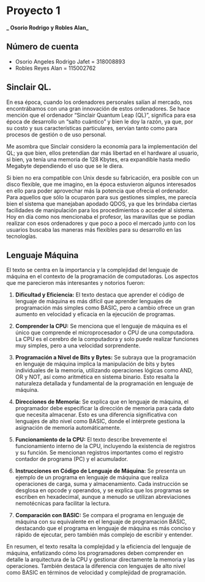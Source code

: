 # Proyecto 1

**_ Osorio Rodrigo y Robles Alan_**

## Número de cuenta
- Osorio Angeles Rodrigo Jafet = 318008893
- Robles Reyes Alan = 115002762

## Sinclair QL. 

En esa época, cuando los ordenadores personales salían al mercado, nos encontrábamos con una gran innovación de estos ordenadores. Se hace mención que el ordenador “Sinclair Quantum Leap (QL)”, significa para esa época de desarrollo un “salto cuántico” y bien le doy la razón, ya que, por su costo y sus características particulares, servían tanto como para procesos de gestión o de uso personal. 

Me asombra que Sinclair considero la economía para la implementación del QL; ya que bien, ellos pretendían dar más libertad en el hardware al usuario, si bien, ya tenía una memoria de 128 Kbytes, era expandible hasta medio Megabyte dependiendo el uso que se le diera. 

Si bien no era compatible con Unix desde su fabricación, era posible con un disco flexible, que me imagino, en la época estuvieron algunos interesados en ello para poder aprovechar más la potencia que ofrecía el ordenador. Para aquellos que sólo la ocuparon para sus gestiones simples, me parecía bien el sistema que manejaban apodado QDOS, ya que les brindaba ciertas facilidades de manipulación para los procedimientos o acceder al sistema. Hoy en día como nos mencionaba el profesor, las maravillas que se podían realizar con esos ordenadores y que poco a poco el mercado junto con los usuarios buscaba las maneras más flexibles para su desarrollo en las tecnologías. 

## Lenguaje Máquina

El texto se centra en la importancia y la complejidad del lenguaje de máquina en el contexto de la programación de computadoras. Los aspectos que me parecieron más interesantes y notorios fueron:

1) **Dificultad y Eficiencia:** El texto destaca que aprender el código de lenguaje de máquina es más difícil que aprender lenguajes de programación más simples como BASIC, pero a cambio ofrece un gran aumento en velocidad y eficacia en la ejecución de programas.

2) **Comprender la CPU:** Se menciona que el lenguaje de máquina es el único que comprende el microprocesador o CPU de una computadora. La CPU es el cerebro de la computadora y solo puede realizar funciones muy simples, pero a una velocidad sorprendente.

3) **Programación a Nivel de Bits y Bytes:** Se subraya que la programación en lenguaje de máquina implica la manipulación de bits y bytes individuales de la memoria, utilizando operaciones lógicas como AND, OR y NOT, así como aritmética en sistema binario. Esto resalta la naturaleza detallada y fundamental de la programación en lenguaje de máquina.

4) **Direcciones de Memoria:** Se explica que en lenguaje de máquina, el programador debe especificar la dirección de memoria para cada dato que necesita almacenar. Esto es una diferencia significativa con lenguajes de alto nivel como BASIC, donde el intérprete gestiona la asignación de memoria automáticamente.

5) **Funcionamiento de la CPU:** El texto describe brevemente el funcionamiento interno de la CPU, incluyendo la existencia de registros y su función. Se mencionan registros importantes como el registro contador de programa (PC) y el acumulador.

6) **Instrucciones en Código de Lenguaje de Máquina:** Se presenta un ejemplo de un programa en lenguaje de máquina que realiza operaciones de carga, suma y almacenamiento. Cada instrucción se desglosa en opcode y operandos, y se explica que los programas se escriben en hexadecimal, aunque a menudo se utilizan abreviaciones nemotécnicas para facilitar la lectura.

7) **Comparación con BASIC:** Se compara el programa en lenguaje de máquina con su equivalente en el lenguaje de programación BASIC, destacando que el programa en lenguaje de máquina es más conciso y rápido de ejecutar, pero también más complejo de escribir y entender.

En resumen, el texto resalta la complejidad y la eficiencia del lenguaje de máquina, enfatizando cómo los programadores deben comprender en detalle la arquitectura de la CPU y gestionar directamente la memoria y las operaciones. También destaca la diferencia con lenguajes de alto nivel como BASIC en términos de velocidad y complejidad de programación.
